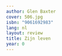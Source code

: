 ```yaml
---
author: Glen Baxter
cover: 506.jpg
isbn: "9061692983"
lang: nl
layout: review
title: Zijn leven
year: 0
---
```

